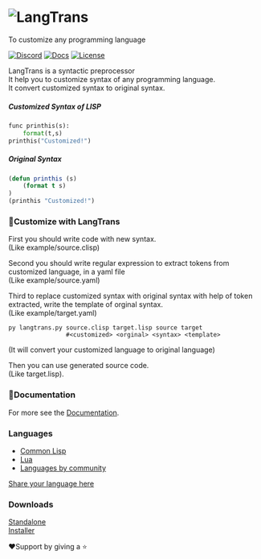 # ![LangTrans](https://see.fontimg.com/api/renderfont4/1GZyj/eyJyIjoiZnMiLCJoIjo5MywidyI6MTAwMCwiZnMiOjkzLCJmZ2MiOiIjMDAwMDAwIiwiYmdjIjoiI0ZGRkZGRiIsInQiOjF9/PExhbmdUcmFucz4/rogueland-slab-bold.png)
To customize any programming language

<a href="https://discord.gg/3nDwppur5S"><img alt="Discord" src="https://img.shields.io/discord/802179593293267006?style=plastic"></a>
<a href="https://langtrans.readthedocs.io/en/latest/"><img alt="Docs" src="https://img.shields.io/readthedocs/langtrans?style=plastic"></a>
<a href="https://raw.githubusercontent.com/B-R-P/LangTrans/main/LICENSE"><img alt="License" src="https://img.shields.io/github/license/B-R-P/langtrans?style=plastic"></a>

LangTrans is a syntactic preprocessor<br>
It help you to customize syntax of any programming language.<br>It convert customized syntax to original syntax.

##### Customized Syntax of LISP

```python
func printhis(s):
	format(t,s)
printhis("Customized!")
```

##### Original Syntax 

```lisp
(defun printhis (s)
	(format t s)
)
(printhis "Customized!")
```

### 📝Customize with LangTrans

First you should write code with new syntax.<br>(Like example/source.clisp)

Second you should write regular expression to extract tokens from customized language, in a yaml file<br>(Like example/source.yaml)

Third to replace customized syntax with original syntax with help of token extracted, write the template of orginal syntax.<br>(Like example/target.yaml)

```console
py langtrans.py source.clisp target.lisp source target
                #<customized> <orginal> <syntax> <template>
```
(It will convert your customized language to original language)

Then you can use generated source code.<br>(Like target.lisp).

### 📄Documentation
For more see the [Documentation](https://langtrans.readthedocs.io/en/latest/).

### Languages

* [Common Lisp](https://github.com/B-R-P/LISP_Trans)
* [Lua](https://github.com/B-R-P/Lua_Trans)
* [Languages by community](https://langtrans.github.io/langtransrepos/)

[Share your language here](https://forms.gle/YDEKapaTZmJspyDeA)
### Downloads
[Standalone](https://drive.google.com/uc?export=download&id=14lanbflcifeIM3PSCL3fF3rFxSBPrt7W)<br>
[Installer](https://drive.google.com/uc?export=download&id=15soZJZCDrDP5KGVxvD5L9Sg7109XVc7y)

❤️Support by giving a ⭐
